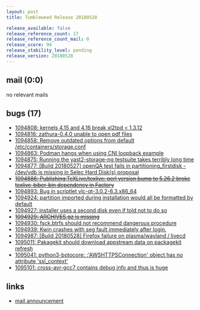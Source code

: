 ```yaml
---
layout: post
title: Tumbleweed Release 20180528

release_available: false
release_reference_count: 17
release_reference_count_mail: 0
release_score: 94
release_stability_level: pending
release_version: 20180528
---
```


## mail (0:0)

no relevant mails

## bugs (17)

<!--more-->

- [1094808: kernels 4.15 and 4.16 break xl2tpd <  1.3.12](https://bugzilla.opensuse.org/show_bug.cgi?id=1094808)
- [1094816: zathura-0.4.0 unable to open pdf files](https://bugzilla.opensuse.org/show_bug.cgi?id=1094816)
- [1094858: Remove outdated options from default /etc/containers/storage.conf](https://bugzilla.opensuse.org/show_bug.cgi?id=1094858)
- [1094863: Podman hangs when using CNI loopback example](https://bugzilla.opensuse.org/show_bug.cgi?id=1094863)
- [1094875: Running the yast2-storage-ng testsuite takes terribly long time](https://bugzilla.opensuse.org/show_bug.cgi?id=1094875)
- [1094877: [Build 20180527] openQA test fails in partitioning_firstdisk - /dev/vdb is missing in Selec Hard Disk(s) proposal](https://bugzilla.opensuse.org/show_bug.cgi?id=1094877)
- ~~[1094886: Publishing:TeXLive/texlive: perl version bump to 5.26.2 broke texlive-biber-bin dependency in Factory](https://bugzilla.opensuse.org/show_bug.cgi?id=1094886)~~
- [1094893: Bug in scriptlet vlc-qt-3.0.2-6.3.x86_64](https://bugzilla.opensuse.org/show_bug.cgi?id=1094893)
- [1094924: partition imported during installation would all be formatted by default](https://bugzilla.opensuse.org/show_bug.cgi?id=1094924)
- [1094927: installer uses a second disk even if told not to do so](https://bugzilla.opensuse.org/show_bug.cgi?id=1094927)
- ~~[1094929: ARCHIVES.gz is missing](https://bugzilla.opensuse.org/show_bug.cgi?id=1094929)~~
- [1094930: fsck.btrfs should not recommend dangerous procedure](https://bugzilla.opensuse.org/show_bug.cgi?id=1094930)
- [1094939: Kwin crashes with seg fault immediately after login.](https://bugzilla.opensuse.org/show_bug.cgi?id=1094939)
- [1094987: [Build 20180528] Firefox failure on plasma/wayland / livecd](https://bugzilla.opensuse.org/show_bug.cgi?id=1094987)
- [1095011: Pakagekit should download appstream data on packagekit refresh](https://bugzilla.opensuse.org/show_bug.cgi?id=1095011)
- [1095041: python3-botocore: :'AWSHTTPSConnection' object has no attribute 'ssl_context'](https://bugzilla.opensuse.org/show_bug.cgi?id=1095041)
- [1095101: cross-avr-gcc7 contains debug info and thus is huge](https://bugzilla.opensuse.org/show_bug.cgi?id=1095101)



## links

- [mail announcement](https://lists.opensuse.org/opensuse-factory/2018-05/msg00489.html)
